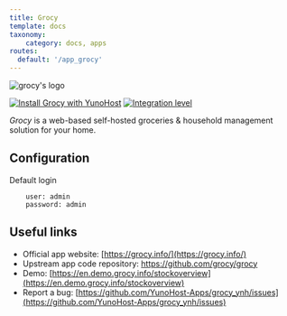```yaml
---
title: Grocy
template: docs
taxonomy:
    category: docs, apps
routes:
  default: '/app_grocy'
---
```


![grocy's logo](image://grocy-logo.png?resize=100)


[![Install Grocy with YunoHost](https://install-app.yunohost.org/install-with-yunohost.png)](https://install-app.yunohost.org/?app=grocy) 
[![Integration level](https://dash.yunohost.org/integration/grocy.svg)](https://dash.yunohost.org/appci/app/grocy)

*Grocy* is a web-based self-hosted groceries & household management solution for your home.

## Configuration

 Default login
```
	user: admin
	password: admin
```

## Useful links

* Official app website: [https://grocy.info/](https://grocy.info/)
* Upstream app code repository: https://github.com/grocy/grocy
* Demo: [https://en.demo.grocy.info/stockoverview](https://en.demo.grocy.info/stockoverview)
* Report a bug: [https://github.com/YunoHost-Apps/grocy_ynh/issues](https://github.com/YunoHost-Apps/grocy_ynh/issues)
